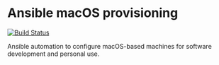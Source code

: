 # Ansible macOS provisioning
[![Build Status](https://travis-ci.org/andrewdavidbell/macos-infra.svg?branch=generic-list-style)](https://travis-ci.org/andrewdavidbell/macos-infra)

Ansible automation to configure macOS-based machines for software development
and personal use.

